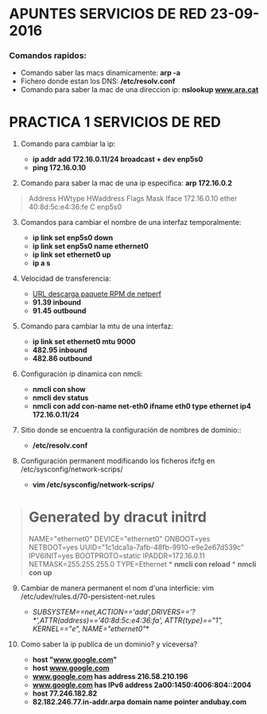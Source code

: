 # APUNTES SERVICIOS DE RED 23-09-2016

### Comandos rapidos:
* Comando saber las macs dinamicamente: **arp -a**
* Fichero donde estan los DNS: **/etc/resolv.conf**
* Comando para saber la mac de una direccion ip: **nslookup www.ara.cat**

# PRACTICA 1 SERVICIOS DE RED

1. Comando para cambiar la ip: 
	* **ip addr add 172.16.0.11/24 broadcast + dev enp5s0**
	* **ping 172.16.0.10**
	
2. Comando para saber la mac de una ip especifica: **arp 172.16.0.2**
>Address                  HWtype  HWaddress           Flags Mask               Iface
>172.16.0.10               ether   40:8d:5c:e4:36:fe   C                     enp5s0

3. Comandos para cambiar el nombre de una interfaz temporalmente:
	* **ip link set enp5s0 down**
	* **ip link set enp5s0 name ethernet0**
	* **ip link set ethernet0 up**
	* **ip a s**

4. Velocidad de transferencia:
	* [URL descarga paquete RPM de netperf](http://fr2.rpmfind.net/linux/rpm2html/search.php?query=netperf)
	* **91.39 inbound**
	* **91.45 outbound**

5. Comando para cambiar la mtu de una interfaz:
	* **ip link set ethernet0 mtu 9000**
	* **482.95 inbound**
	* **482.86 outbound**

6. Configuración ip dinamica con nmcli:
	* **nmcli con show**
	* **nmcli dev status**
	* **nmcli con add con-name net-eth0 ifname eth0 type ethernet ip4 172.16.0.11/24**

7. Sitio donde se encuentra la configuración de nombres de dominio::
	* **/etc/resolv.conf**

8. Configuración permanent modificando los ficheros ifcfg en /etc/sysconfig/network-scrips/
	* **vim /etc/sysconfig/network-scrips/**
># Generated by dracut initrd
>NAME="ethernet0"
>DEVICE="ethernet0"
>ONBOOT=yes
>NETBOOT=yes
>UUID="1c1dca1a-7afb-48fb-9910-e9e2e67d539c"
>IPV6INIT=yes
>BOOTPROTO=static
>IPADDR=172.16.0.11
>NETMASK=255.255.255.0
>TYPE=Ethernet
	* **nmcli con reload**
	* **nmcli con up**

9. Cambiar de manera permanent el nom d'una interficie:
vim /etc/udev/rules.d/70-persistent-net.rules
	* **SUBSYSTEM==net,ACTION=='add',DRIVERS=='?\*',ATTR(address)=='40:8d:5c:e4:36:fa', ATTR{type}=="1", KERNEL=="e*", NAME="ethernet0"**

10. Como saber la ip publica de un dominio? y viceversa?
	* **host "www.google.com"**
	* **host www.google.com**
	* **www.google.com has address 216.58.210.196**
	* **www.google.com has IPv6 address 2a00:1450:4006:804::2004**
	* **host 77.246.182.82**
	* **82.182.246.77.in-addr.arpa domain name pointer andubay.com**



